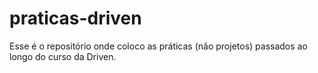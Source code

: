 # praticas-driven

Esse é o repositório onde coloco as práticas (não projetos) passados ao longo do curso da Driven.
